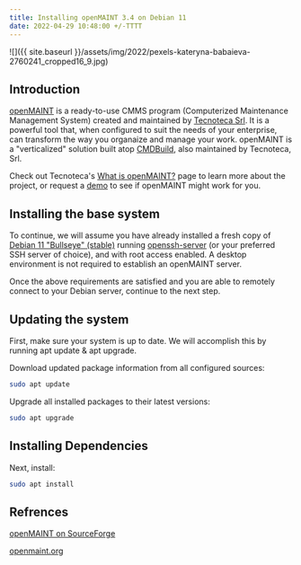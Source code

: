 ```yaml
---
title: Installing openMAINT 3.4 on Debian 11
date: 2022-04-29 10:48:00 +/-TTTT
---
```


![]({{ site.baseurl }}/assets/img/2022/pexels-kateryna-babaieva-2760241_cropped16_9.jpg)

## Introduction

[openMAINT](https://www.openmaint.org/en) is a ready-to-use CMMS program (Computerized Maintenance Management System) created and maintained by [Tecnoteca Srl](https://www.tecnoteca.com/). It is a powerful tool that, when configured to suit the needs of your enterprise, can transform the way you organaize and manage your work. openMAINT is a "verticalized" solution built atop [CMDBuild](https://www.cmdbuild.org/en/homepage), also maintained by Tecnoteca, Srl.

Check out Tecnoteca's [What is openMAINT?](https://www.openmaint.org/en/product/project) page to learn more about the project, or request a [demo](https://www.openmaint.org/en/contacts/request-demo) to see if openMAINT might work for you.

## Installing the base system

To continue, we will assume you have already installed a fresh copy of [Debian 11 "Bullseye" (stable)](https://www.debian.org/releases/stable/) running [openssh-server](https://packages.debian.org/bullseye/openssh-server) (or your preferred SSH server of choice), and with root access enabled. A desktop environment is not required to establish an openMAINT server. 

Once the above requirements are satisfied and you are able to remotely connect to your Debian server, continue to the next step.

## Updating the system

First, make sure your system is up to date. We will accomplish this by running apt update & apt upgrade.

Download updated package information from all configured sources:

``` bash
sudo apt update
```

Upgrade all installed packages to their latest versions:

``` bash
sudo apt upgrade
```
## Installing Dependencies

Next, install:

``` bash
sudo apt install 
```


## Refrences

[openMAINT on SourceForge](https://sourceforge.net/projects/openmaint/)

[openmaint.org](https://www.openmaint.org/)